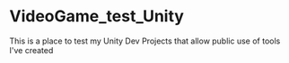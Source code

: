 # VideoGame_test_Unity
 This is a place to test my Unity Dev Projects that allow public use of tools I've created
